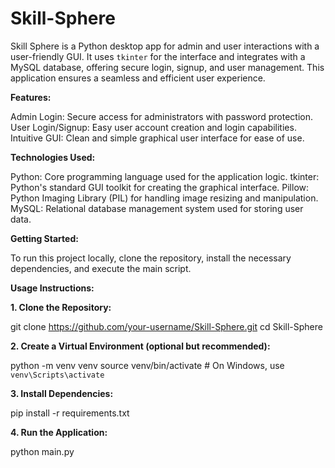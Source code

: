 # Skill-Sphere
Skill Sphere is a Python desktop app for admin and user interactions with a user-friendly GUI. It uses `tkinter` for the interface and integrates with a MySQL database, offering secure login, signup, and user management. This application ensures a seamless and efficient user experience.

**Features:**

Admin Login: Secure access for administrators with password protection.
User Login/Signup: Easy user account creation and login capabilities.
Intuitive GUI: Clean and simple graphical user interface for ease of use.

**Technologies Used:**

Python: Core programming language used for the application logic.
tkinter: Python's standard GUI toolkit for creating the graphical interface.
Pillow: Python Imaging Library (PIL) for handling image resizing and manipulation.
MySQL: Relational database management system used for storing user data.

**Getting Started:**

To run this project locally, clone the repository, install the necessary dependencies, and execute the main script.

**Usage Instructions:**

**1. Clone the Repository:**

git clone https://github.com/your-username/Skill-Sphere.git
cd Skill-Sphere

**2. Create a Virtual Environment (optional but recommended):**

python -m venv venv
source venv/bin/activate   # On Windows, use `venv\Scripts\activate`

**3. Install Dependencies:**

pip install -r requirements.txt

**4. Run the Application:**

python main.py
